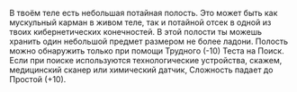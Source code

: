 В твоём теле есть небольшая потайная полость. Это может быть как мускульный карман в живом теле, так и потайной отсек в одной из твоих кибернетических конечностей. В этой полости ты можешь хранить один небольшой предмет размером не более ладони. Полость можно обнаружить только при помощи Трудного (-10) Теста на Поиск. Если при поиске используются технологические устройства, скажем, медицинский сканер или химический датчик, Сложность падает до Простой (+10).